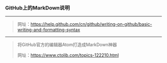 ### GitHub上的MarkDown说明

****

> 网址：https://help.github.com/cn/github/writing-on-github/basic-writing-and-formatting-syntax

****

> 将GitHub官方的编辑器Atom打造成MarkDown神器
> 
> 网址：https://www.ctolib.com/topics-122210.html


